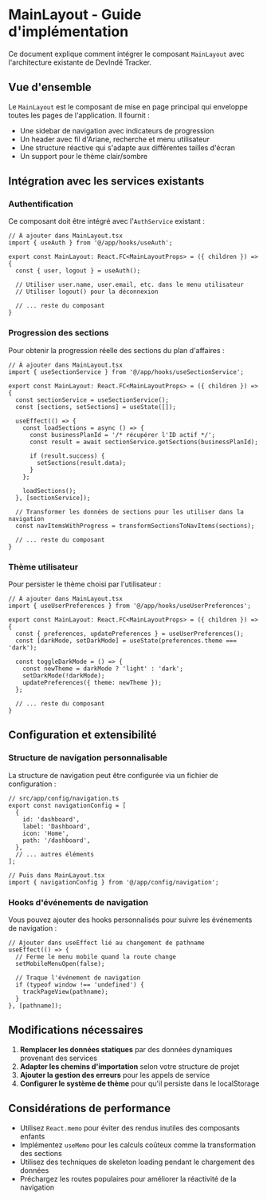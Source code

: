 # MainLayout - Guide d'implémentation

Ce document explique comment intégrer le composant `MainLayout` avec l'architecture existante de DevIndé Tracker.

## Vue d'ensemble

Le `MainLayout` est le composant de mise en page principal qui enveloppe toutes les pages de l'application. Il fournit :
- Une sidebar de navigation avec indicateurs de progression
- Un header avec fil d'Ariane, recherche et menu utilisateur
- Une structure réactive qui s'adapte aux différentes tailles d'écran
- Un support pour le thème clair/sombre

## Intégration avec les services existants

### Authentification

Ce composant doit être intégré avec l'`AuthService` existant :

```tsx
// À ajouter dans MainLayout.tsx
import { useAuth } from '@/app/hooks/useAuth'; 

export const MainLayout: React.FC<MainLayoutProps> = ({ children }) => {
  const { user, logout } = useAuth();
  
  // Utiliser user.name, user.email, etc. dans le menu utilisateur
  // Utiliser logout() pour la déconnexion
  
  // ... reste du composant
}
```

### Progression des sections

Pour obtenir la progression réelle des sections du plan d'affaires :

```tsx
// À ajouter dans MainLayout.tsx
import { useSectionService } from '@/app/hooks/useSectionService';

export const MainLayout: React.FC<MainLayoutProps> = ({ children }) => {
  const sectionService = useSectionService();
  const [sections, setSections] = useState([]);
  
  useEffect(() => {
    const loadSections = async () => {
      const businessPlanId = '/* récupérer l'ID actif */';
      const result = await sectionService.getSections(businessPlanId);
      
      if (result.success) {
        setSections(result.data);
      }
    };
    
    loadSections();
  }, [sectionService]);
  
  // Transformer les données de sections pour les utiliser dans la navigation
  const navItemsWithProgress = transformSectionsToNavItems(sections);
  
  // ... reste du composant
}
```

### Thème utilisateur

Pour persister le thème choisi par l'utilisateur :

```tsx
// À ajouter dans MainLayout.tsx
import { useUserPreferences } from '@/app/hooks/useUserPreferences';

export const MainLayout: React.FC<MainLayoutProps> = ({ children }) => {
  const { preferences, updatePreferences } = useUserPreferences();
  const [darkMode, setDarkMode] = useState(preferences.theme === 'dark');
  
  const toggleDarkMode = () => {
    const newTheme = darkMode ? 'light' : 'dark';
    setDarkMode(!darkMode);
    updatePreferences({ theme: newTheme });
  };
  
  // ... reste du composant
}
```

## Configuration et extensibilité

### Structure de navigation personnalisable

La structure de navigation peut être configurée via un fichier de configuration :

```tsx
// src/app/config/navigation.ts
export const navigationConfig = [
  {
    id: 'dashboard',
    label: 'Dashboard',
    icon: 'Home',
    path: '/dashboard',
  },
  // ... autres éléments
];

// Puis dans MainLayout.tsx
import { navigationConfig } from '@/app/config/navigation';
```

### Hooks d'événements de navigation

Vous pouvez ajouter des hooks personnalisés pour suivre les événements de navigation :

```tsx
// Ajouter dans useEffect lié au changement de pathname
useEffect(() => {
  // Ferme le menu mobile quand la route change
  setMobileMenuOpen(false);
  
  // Traque l'événement de navigation
  if (typeof window !== 'undefined') {
    trackPageView(pathname);
  }
}, [pathname]);
```

## Modifications nécessaires

1. **Remplacer les données statiques** par des données dynamiques provenant des services
2. **Adapter les chemins d'importation** selon votre structure de projet
3. **Ajouter la gestion des erreurs** pour les appels de service
4. **Configurer le système de thème** pour qu'il persiste dans le localStorage

## Considérations de performance

- Utilisez `React.memo` pour éviter des rendus inutiles des composants enfants
- Implémentez `useMemo` pour les calculs coûteux comme la transformation des sections
- Utilisez des techniques de skeleton loading pendant le chargement des données
- Préchargez les routes populaires pour améliorer la réactivité de la navigation
